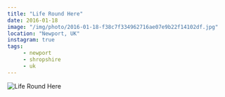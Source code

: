 ```yaml
---
title: "Life Round Here"
date: 2016-01-18
image: "/img/photo/2016-01-18-f38c7f334962716ae07e9b22f14102df.jpg"
location: "Newport, UK"
instagram: true
tags:
	 - newport
	 - shropshire
	 - uk
---
```


![Life Round Here](/img/photo/2016-01-18-f38c7f334962716ae07e9b22f14102df.jpg)
